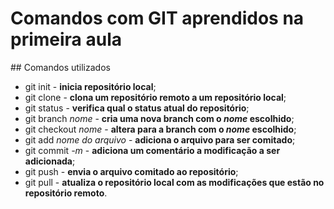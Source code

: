 <h1> Comandos com GIT aprendidos na primeira aula </h1>
## Comandos utilizados

- git init - **inicia repositório local**;
- git clone - **clona um repositório remoto a um repositório local**;
- git status - **verifica qual o status atual do repositório**;
- git branch _nome_ - **cria uma nova branch com o _nome_ escolhido**;
- git checkout _nome_ - **altera para a branch com o _nome_ escolhido**;
- git add _nome do arquivo_ - **adiciona o arquivo para ser comitado**;
- git commit _-m_ - **adiciona um comentário a modificação a ser adicionada**;
- git push - **envia o arquivo comitado ao repositório**;
- git pull - **atualiza o repositório local com as modificações que estão no repositório remoto**.
